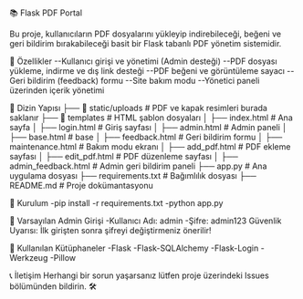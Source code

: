 📚 Flask PDF Portal

Bu proje, kullanıcıların PDF dosyalarını yükleyip indirebileceği, beğeni ve geri bildirim bırakabileceği basit bir Flask tabanlı PDF yönetim sistemidir.

🚀 Özellikler
--Kullanıcı girişi ve yönetimi (Admin desteği)
--PDF dosyası yükleme, indirme ve dış link desteği
--PDF beğeni ve görüntüleme sayacı
--Geri bildirim (feedback) formu
--Site bakım modu
--Yönetici paneli üzerinden içerik yönetimi

📂 Dizin Yapısı
├── 📁 static/uploads      # PDF ve kapak resimleri burada saklanır
├── 📁 templates           # HTML şablon dosyaları
│   ├── index.html        # Ana sayfa
│   ├── login.html        # Giriş sayfası
│   ├── admin.html        # Admin paneli
│   ├── base.html         # base
│   ├── feedback.html     # Geri bildirim formu
│   ├── maintenance.html  # Bakım modu ekranı
│   ├── add_pdf.html      # PDF ekleme sayfası
│   ├── edit_pdf.html     # PDF düzenleme sayfası
│   ├── admin_feedback.html # Admin geri bildirim paneli
├── app.py                # Ana uygulama dosyası
├── requirements.txt      # Bağımlılık dosyası
├── README.md             # Proje dokümantasyonu

🔧 Kurulum
-pip install -r requirements.txt
-python app.py

🔑 Varsayılan Admin Girişi
-Kullanıcı Adı: admin
-Şifre: admin123
Güvenlik Uyarısı: İlk girişten sonra şifreyi değiştirmeniz önerilir!

📌 Kullanılan Kütüphaneler
-Flask
-Flask-SQLAlchemy
-Flask-Login
-Werkzeug
-Pillow

📞 İletişim
Herhangi bir sorun yaşarsanız lütfen proje üzerindeki Issues bölümünden bildirin. 🛠️

